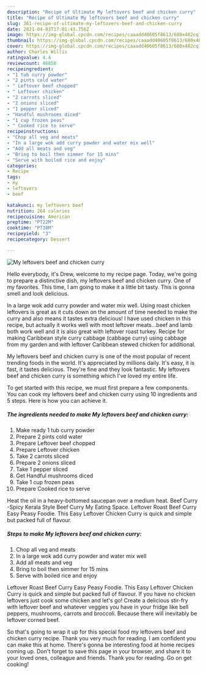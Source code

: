 ```yaml
---
description: "Recipe of Ultimate My leftovers beef and chicken curry"
title: "Recipe of Ultimate My leftovers beef and chicken curry"
slug: 361-recipe-of-ultimate-my-leftovers-beef-and-chicken-curry
date: 2021-04-03T17:01:43.756Z
image: https://img-global.cpcdn.com/recipes/caaadd40605f8613/680x482cq70/my-leftovers-beef-and-chicken-curry-recipe-main-photo.jpg
thumbnail: https://img-global.cpcdn.com/recipes/caaadd40605f8613/680x482cq70/my-leftovers-beef-and-chicken-curry-recipe-main-photo.jpg
cover: https://img-global.cpcdn.com/recipes/caaadd40605f8613/680x482cq70/my-leftovers-beef-and-chicken-curry-recipe-main-photo.jpg
author: Charles Willis
ratingvalue: 4.4
reviewcount: 46850
recipeingredient:
- "1 tub curry powder"
- "2 pints cold water"
- " Leftover beef chopped"
- " Leftover chicken"
- "2 carrots sliced"
- "2 onions sliced"
- "1 pepper sliced"
- "Handful mushrooms diced"
- "1 cup frozen peas"
- " Cooked rice to serve"
recipeinstructions:
- "Chop all veg and meats"
- "In a large wok add curry powder and water mix well"
- "Add all meats and veg"
- "Bring to boil then simmer for 15 mins"
- "Serve with boiled rice and enjoy"
categories:
- Recipe
tags:
- my
- leftovers
- beef

katakunci: my leftovers beef 
nutrition: 264 calories
recipecuisine: American
preptime: "PT22M"
cooktime: "PT38M"
recipeyield: "3"
recipecategory: Dessert

---
```



![My leftovers beef and chicken curry](https://img-global.cpcdn.com/recipes/caaadd40605f8613/680x482cq70/my-leftovers-beef-and-chicken-curry-recipe-main-photo.jpg)

Hello everybody, it's Drew, welcome to my recipe page. Today, we're going to prepare a distinctive dish, my leftovers beef and chicken curry. One of my favorites. This time, I am going to make it a little bit tasty. This is gonna smell and look delicious.

In a large wok add curry powder and water mix well. Using roast chicken leftovers is great as it cuts down on the amount of time needed to make the curry and also means it tastes extra delicious! I have used chicken in this recipe, but actually it works well with most leftover meats…beef and lamb both work well and it is also great with leftover roast turkey. Recipe for making Caribbean style curry cabbage (cabbage curry) using cabbage from my garden and with leftover Caribbean stewed chicken for additional.

My leftovers beef and chicken curry is one of the most popular of recent trending foods in the world. It's appreciated by millions daily. It's easy, it is fast, it tastes delicious. They're fine and they look fantastic. My leftovers beef and chicken curry is something which I've loved my entire life.


To get started with this recipe, we must first prepare a few components. You can cook my leftovers beef and chicken curry using 10 ingredients and 5 steps. Here is how you can achieve it.

<!--inarticleads1-->

##### The ingredients needed to make My leftovers beef and chicken curry:

1. Make ready 1 tub curry powder
1. Prepare 2 pints cold water
1. Prepare  Leftover beef chopped
1. Prepare  Leftover chicken
1. Take 2 carrots sliced
1. Prepare 2 onions sliced
1. Take 1 pepper sliced
1. Get Handful mushrooms diced
1. Take 1 cup frozen peas
1. Prepare  Cooked rice to serve


Heat the oil in a heavy-bottomed saucepan over a medium heat. Beef Curry -Spicy Kerala Style Beef Curry My Eating Space. Leftover Roast Beef Curry Easy Peasy Foodie. This Easy Leftover Chicken Curry is quick and simple but packed full of flavour. 

<!--inarticleads2-->

##### Steps to make My leftovers beef and chicken curry:

1. Chop all veg and meats
1. In a large wok add curry powder and water mix well
1. Add all meats and veg
1. Bring to boil then simmer for 15 mins
1. Serve with boiled rice and enjoy


Leftover Roast Beef Curry Easy Peasy Foodie. This Easy Leftover Chicken Curry is quick and simple but packed full of flavour. If you have no chicken leftovers just cook some chicken and let&#39;s go! Create a delicious stir-fry with leftover beef and whatever veggies you have in your fridge like bell peppers, mushrooms, carrots and broccoli. Because there will inevitably be leftover corned beef. 

So that's going to wrap it up for this special food my leftovers beef and chicken curry recipe. Thank you very much for reading. I am confident you can make this at home. There's gonna be interesting food at home recipes coming up. Don't forget to save this page in your browser, and share it to your loved ones, colleague and friends. Thank you for reading. Go on get cooking!
